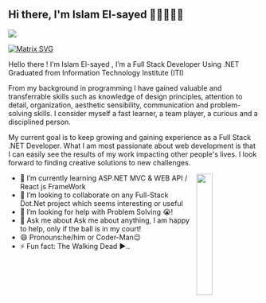 ## Hi there, I'm Islam El-sayed 👋🏼👨🏻‍💻

<a href="https://www.facebook.com/profile.php?id=100002621619161&sk=about"><i class="fa-brands fa-facebook fa-beat-fade"></i></a>
<a href="https://www.instagram.com/islam.elsayed.shawqi/?fbclid=IwAR2PIAS4tN_Gpwfq51reEGQCf_nS7lvlFuMDsJANNFyFHIpJzWHTi2drt7Y"><i class="fa-brands fa-instagram fa-beat-fade"></i></a>
<a href="https://www.linkedin.com/in/islam-el-sayed-ab9252191/"><img src="https://img.shields.io/badge/linkedin-%230177B5?style=flat&logo=linkedin&logoColor=white"/></a>


[![Matrix SVG](https://raw.githubusercontent.com/rodrigograca31/rodrigograca31/master/matrix.svg)](https://www.youtube.com/watch?v=SDkAGkd4NLc)


Hello there ! I’m Islam El-sayed , I’m a Full Stack Developer Using .NET Graduated from Information Technology Institute (ITI)

From my background in programming I have gained valuable and transferrable skills such as knowledge of design principles, attention to detail, organization, aesthetic sensibility, communication and problem-solving skills. I consider myself a fast learner, a team player, a curious and a disciplined person.

My current goal is to keep growing and gaining experience as a Full Stack .NET Developer. What I am most passionate about web development is that I can easily see the results of my work impacting other people's lives. I look forward to finding creative solutions to new challenges.

  <img src="https://github.com/mohamedabusrea/mohamedabusrea/blob/master/profile-img.png" align="right" width="25%"/>


- 🌱 I’m currently learning ASP.NET MVC & WEB API / React js FrameWork 
- 👯 I’m looking to collaborate on any Full-Stack Dot.Net project which seems interesting or useful
- 🤔 I’m looking for help with Problem Solving 😭!
- 💬 Ask me about Ask me about anything, I am happy to help, only if the ball is in my court!
- 😄 Pronouns:he/him or Coder-Man😉
- ⚡ Fun fact: The Walking Dead ▶️..



